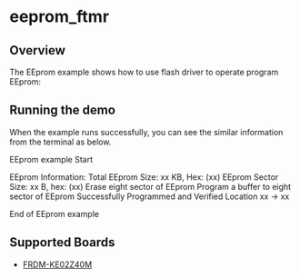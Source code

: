 # eeprom_ftmr

## Overview
The EEprom example shows how to use flash driver to operate program EEprom:


## Running the demo
When the example runs successfully, you can see the similar information from the terminal as below.

 EEprom example Start
 
 EEprom Information:
 Total EEprom Size: xx KB, Hex: (xx)
 EEprom Sector Size: xx B, hex: (xx)
 Erase eight sector of EEprom
 Program a buffer to eight sector of EEprom
 Successfully Programmed and Verified Location xx -> xx

 End of EEprom example

## Supported Boards
- [FRDM-KE02Z40M](../../../_boards/frdmke02z40m/driver_examples/flash/eeprom/example_board_readme.md)
